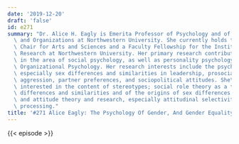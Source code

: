 ```yaml
---
date: '2019-12-20'
draft: 'false'
id: e271
summary: "Dr. Alice H. Eagly is Emerita Professor of Psychology and of Management\
  \ and Organizations at Northwestern University. She currently holds the James Padilla\
  \ Chair for Arts and Sciences and a Faculty Fellowship for the Institute of Policy\
  \ Research at Northwestern University. Her primary research contributions have been\
  \ in the area of social psychology, as well as personality psychology and Industrial\
  \ Organizational Psychology. Her research interests include the psychology of gender,\
  \ especially sex differences and similarities in leadership, prosocial behavior,\
  \ aggression, partner preferences, and sociopolitical attitudes. She\u2019s also\
  \ interested in the content of stereotypes; social role theory as a theory of sex\
  \ differences and similarities and of the origins of sex differences in social behavior;\
  \ and attitude theory and research, especially attitudinal selectivity in information\
  \ processing."
title: '#271 Alice Eagly: The Psychology Of Gender, And Gender Equality'
---
```

{{< episode >}}
